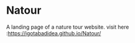 # Natour
A landing page of a nature tour website.
visit here :https://igotabadidea.github.io/Natour/
